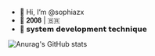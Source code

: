 - 👋 Hi, I’m @sophiazx
- 👀 𝟐𝟎𝟎𝟖 | 🇧🇷 
- 👾 𝘀𝘆𝘀𝘁𝗲𝗺 𝗱𝗲𝘃𝗲𝗹𝗼𝗽𝗺𝗲𝗻𝘁 𝘁𝗲𝗰𝗵𝗻𝗶𝗾𝘂𝗲

![Anurag's GitHub stats](https://github-readme-stats.vercel.app/api?username=lotusoull&theme=midnight-purple&show_icons=true)

